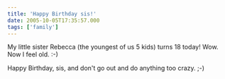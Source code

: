 ```yaml
---
title: 'Happy Birthday sis!'
date: 2005-10-05T17:35:57.000
tags: ['family']
---
```


My little sister Rebecca (the youngest of us 5 kids) turns 18 today! Wow. Now I feel old. :-)

Happy Birthday, sis, and don't go out and do anything too crazy. ;-)
